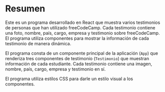 
# Resumen

Este es un programa desarrollado en React que muestra varios testimonios de personas que han utilizado freeCodeCamp. Cada testimonio contiene una foto, nombre, país, cargo, empresa y testimonio sobre freeCodeCamp. El programa utiliza componentes para mostrar la información de cada testimonio de manera dinámica.

El programa consta de un componente principal de la aplicación (`App`) que renderiza tres componentes de testimonio (`Testimonio`) que muestran información de cada estudiante. Cada testimonio contiene una imagen, nombre, país, cargo, empresa y testimonio en sí.

El programa utiliza estilos CSS para darle un estilo visual a los componentes.
